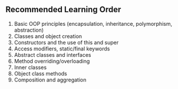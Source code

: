 ## Recommended Learning Order ##
1. Basic OOP principles (encapsulation, inheritance, polymorphism, abstraction)
2. Classes and object creation
3. Constructors and the use of this and super
4. Access modifiers, static/final keywords
5. Abstract classes and interfaces
6. Method overriding/overloading
7. Inner classes
8. Object class methods
9. Composition and aggregation